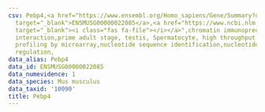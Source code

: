 ```yaml
---
csv: Pebp4,<a href="https://www.ensembl.org/Homo_sapiens/Gene/Summary?db=core;g=ENSMUSG00000022085"
  target="_blank">ENSMUSG00000022085</a>,<a href="https://www.ncbi.nlm.nih.gov/pubmed/23834426"
  target="_blank"><i class="fas fa-file"></i></a>",chromatin immunoprecipitation assay,direct
  interaction,prime adult stage, testis, Spermatocyte, high throughput transcription
  profiling by microarray,nucleotide sequence identification,nucleotide sequence identification,transcriptional
  regulation,
data_alias: Pebp4
data_id: ENSMUSG00000022085
data_numevidence: 1
data_species: Mus musculus
data_taxid: '10090'
title: Pebp4
---
```

